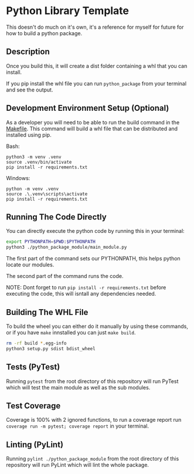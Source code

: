 # Python Library Template

This doesn't do much on it's own, it's a reference for myself for future for how to build a python package.
<br>


## Description

Once you build this, it will create a dist folder containing a whl that you can install.

If you pip install the whl file you can run `python_package` from your terminal and see the output.


## Development Environment Setup (Optional)

As a developer you will need to be able to run the build command in the [Makefile](./makefile). This command will build a whl file that can be distributed and installed using pip.

Bash:
```
python3 -m venv .venv
source .venv/bin/activate
pip install -r requirements.txt
```

Windows:
```
python -m venv .venv
source .\.venv\scripts\activate
pip install -r requirements.txt
```


## Running The Code Directly

You can directly execute the python code by running this in your terminal:

```bash
export PYTHONPATH=$PWD:$PYTHONPATH
python3 ./python_package_module/main_module.py
```

The first part of the command sets our PYTHONPATH, this helps python locate our modules.

The second part of the command runs the code.

NOTE: Dont forget to run `pip install -r requirements.txt` before executing the code, this will isntall any dependencies needed.


## Building The WHL File

To build the wheel you can either do it manually by using these commands, or if you have `make` innstalled you can just `make build`.

```bash
rm -rf build *.egg-info
python3 setup.py sdist bdist_wheel
```


## Tests (PyTest)

Running `pytest` from the root directory of this repository will run PyTest which will test the main module as well as the sub modules.


## Test Coverage

Coverage is 100% with 2 ignored functions, to run a coverage report run `coverage run -m pytest; coverage report` in your terminal.


## Linting (PyLint)

Running `pylint ./python_package_module` from the root directory of this repository will run PyLint which will lint the whole package.


